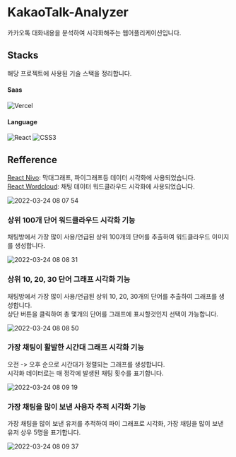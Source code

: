 # KakaoTalk-Analyzer

카카오톡 대화내용을 분석하여 시각화해주는 웹어플리케이션입니다.

## Stacks

해당 프로젝트에 사용된 기술 스택을 정리합니다.

#### Saas

![Vercel](https://img.shields.io/badge/vercel-%23000000.svg?style=for-the-badge&logo=vercel&logoColor=white)

#### Language

![React](https://img.shields.io/badge/react-%2320232a.svg?style=for-the-badge&logo=react&logoColor=%2361DAFB)
![CSS3](https://img.shields.io/badge/css3-%231572B6.svg?style=for-the-badge&logo=css3&logoColor=white)

## Refference
[React Nivo](https://nivo.rocks): 막대그래프, 파이그래프등 데이터 시각화에 사용되었습니다.  
[React Wordcloud](https://www.npmjs.com/package/react-wordcloud): 채팅 데이터 워드클라우드 시각화에 사용되었습니다.  

![2022-03-24 08 07 54](https://user-images.githubusercontent.com/77450463/159844085-eec139bb-5dc1-49fb-bbd3-fbba7fe693f2.gif)

### 상위 100개 단어 워드클라우드 시각화 기능

채팅방에서 가장 많이 사용/언급된 상위 100개의 단어를 추출하여 워드클라우드 이미지를 생성합니다.

![2022-03-24 08 08 31](https://user-images.githubusercontent.com/77450463/159850554-fc5850c1-83e6-43ed-bc2b-e237cca3a07f.gif)

### 상위 10, 20, 30 단어 그래프 시각화 기능

채팅방에서 가장 많이 사용/언급된 상위 10, 20, 30개의 단어를 추출하여 그래프를 생성합니다.  
상단 버튼을 클릭하여 총 몇개의 단어를 그래프에 표시할것인지 선택이 가능합니다.

![2022-03-24 08 08 50](https://user-images.githubusercontent.com/77450463/159850733-f8482626-357e-43cf-99e0-abdd9b1b7d2b.gif)

### 가장 채팅이 활발한 시간대 그래프 시각화 기능

오전 -> 오후 순으로 시간대가 정렬되는 그래프를 생성합니다.  
시각화 데이터로는 매 정각에 발생된 채팅 횟수를 표기합니다.

![2022-03-24 08 09 19](https://user-images.githubusercontent.com/77450463/159850967-7d32e91a-49a7-4684-b997-3d7cb37ac6b4.gif)

### 가장 채팅을 많이 보낸 사용자 추적 시각화 기능

가장 채팅을 많이 보낸 유저를 추적하여 파이 그래프로 시각화, 가장 채팅을 많이 보낸 유저 상우 5명을 표기합니다.

![2022-03-24 08 09 37](https://user-images.githubusercontent.com/77450463/159851067-23599da3-5217-47e8-ba61-c621d8b38dbf.gif)
